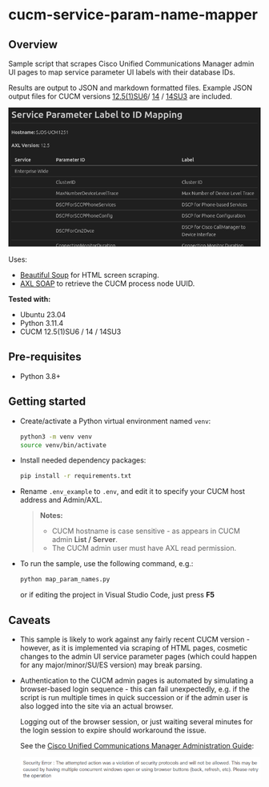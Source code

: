 # cucm-service-param-name-mapper

## Overview

Sample script that scrapes Cisco Unified Communications Manager admin UI pages to map service parameter UI labels with their database IDs.

Results are output to JSON and markdown formatted files.  Example JSON output files for CUCM versions [12.5(1)SU6](output_v12.51SU6.json)/ [14](output_v14.json) / [14SU3](output_v14SU3.json) are included.

![Screen Shot](images/screen_shot.png)

Uses:

* [Beautiful Soup](https://www.crummy.com/software/BeautifulSoup/) for HTML screen scraping.
* [AXL SOAP](https://developer.cisco.com/site/axl/) to retrieve the CUCM process node UUID.

**Tested with:**

* Ubuntu 23.04
* Python 3.11.4
* CUCM 12.5(1)SU6 / 14 / 14SU3

## Pre-requisites

* Python 3.8+

## Getting started

* Create/activate a Python virtual environment named `venv`:

  ```bash
  python3 -m venv venv
  source venv/bin/activate
  ```

* Install needed dependency packages:

  ```bash
  pip install -r requirements.txt
  ```

* Rename `.env_example` to `.env`, and edit it to specify your CUCM host address and Admin/AXL.

  > **Notes:**
    > * CUCM hostname is case sensitive - as appears in CUCM admin **List / Server**.
    > * The CUCM admin user must have AXL read permission.

* To run the sample, use the following command, e.g.:

  ```bash
  python map_param_names.py
  ```
 
  or if editing the project in Visual Studio Code, just press **F5**

 ## Caveats

* This sample is likely to work against any fairly recent CUCM version - however, as it is implemented via scraping of HTML pages, cosmetic changes to the admin UI service parameter pages (which could happen for any major/minor/SU/ES version) may break parsing.

* Authentication to the CUCM admin pages is automated by simulating a browser-based login sequence - this can fail unexpectedly, e.g. if the script is run multiple times in quick succession or if the admin user is also logged into the site via an actual browser.

  Logging out of the browser session, or just waiting several minutes for the login session to expire should workaround the issue.
  
  See the [Cisco Unified Communications Manager Administration Guide](https://www.cisco.com/c/en/us/td/docs/voice_ip_comm/cucm/admin/10_0_1/ccmcfg/CUCM_BK_C95ABA82_00_admin-guide-100/CUCM_BK_C95ABA82_00_admin-guide-100_chapter_01.html#CUCM_RF_W6916DC4_00):

  ![Security Error](images/security_error.png)
